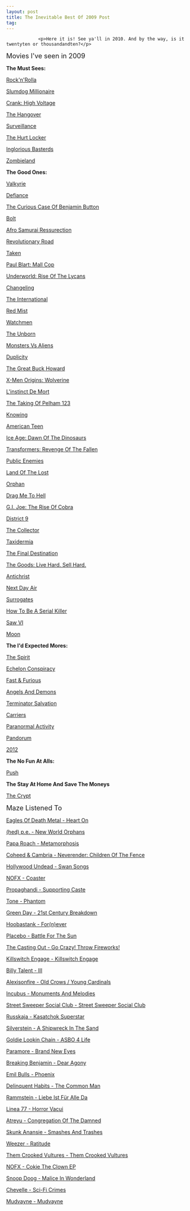 ```yaml
---
layout: post
title: The Inevitable Best Of 2009 Post
tag: 
---
```



                <p>Here it is! See ya'll in 2010. And by the way, is it twentyten or thousandandten?</p>
<p><font size="5"><span style="font-size: 18px;">Movies I've seen in 2009</span></font></p>
<p><b>The Must Sees:</b></p>
<p><a href="http://mazedlx.net/2009/01/17/maze-at-the-movies-rocknrolla/">Rock'n'Rolla</a></p>
<p><a href="http://mazedlx.net/2009/03/05/maze-at-the-movies-slumdog-millionaire/">Slumdog Millionaire</a></p>
<p><a href="http://mazedlx.net/2009/04/27/maze-at-the-movies-crank-high-voltage/">Crank: High Voltage</a></p>
<p><a href="http://mazedlx.net/2009/06/21/maze-at-the-movies-the-hangover/">The Hangover</a></p>
<p><a href="http://mazedlx.net/2009/07/02/maze-at-the-movies-surveillance/">Surveillance</a></p>
<p><a href="http://mazedlx.net/2009/07/05/maze-at-the-movies-the-hurt-locker/">The Hurt Locker</a></p>
<p><a href="http://mazedlx.net/2009/08/24/maze-at-the-movies-inglorious-basterds/">Inglorious Basterds</a></p>
<p><a href="http://mazedlx.net/2009/10/26/maze-at-the-movies-zombieland/">Zombieland</a></p>
<p><b>The Good Ones:</b></p>
<p><a href="http://mazedlx.net/2009/01/05/maze-at-the-movies-valkyrie/">Valkyrie</a></p>
<p><a href="http://mazedlx.net/2009/01/09/maze-at-the-movies-defiance/">Defiance</a></p>
<p><a href="http://mazedlx.net/2009/01/26/maze-at-the-movies-the-curious-case-of-benjamin-button/">The Curious Case Of Benjamin Button</a></p>
<p><a href="http://mazedlx.net/2009/01/28/maze-at-the-movies-bolt/">Bolt</a></p>
<p><a href="http://mazedlx.net/2009/02/02/maze-at-the-movies-afro-samurai-resurrection/">Afro Samurai Ressurection</a></p>
<p><a href="http://mazedlx.net/2009/02/08/maze-at-the-movies-revolutionary-road/">Revolutionary Road</a></p>
<p><a href="http://mazedlx.net/2009/02/10/maze-at-the-movies-taken/">Taken</a></p>
<p><a href="http://mazedlx.net/2009/02/12/maze-at-the-movies-paul-blart-mall-cop/">Paul Blart: Mall Cop</a></p>
<p><a href="http://mazedlx.net/2009/02/16/maze-at-the-movies-underworld-rise-of-the-lycans/">Underworld: Rise Of The Lycans</a></p>
<p><a href="http://mazedlx.net/2009/02/18/maze-at-the-movies-changeling/">Changeling</a></p>
<p><a href="http://mazedlx.net/2009/02/24/maze-at-the-movies-the-international/">The International</a></p>
<p><a href="http://mazedlx.net/2009/03/01/maze-at-the-movies-red-mist/">Red Mist</a></p>
<p><a href="http://mazedlx.net/2009/03/12/maze-at-the-movies-watchmen/">Watchmen</a></p>
<p><a href="http://mazedlx.net/2009/03/24/maze-at-the-movies-the-unborn/">The Unborn</a></p>
<p><a href="http://mazedlx.net/2009/04/12/maze-at-the-movies-monsters-vs-aliens/">Monsters Vs Aliens</a></p>
<p><a href="http://mazedlx.net/2009/04/17/maze-at-the-movies-duplicity/">Duplicity</a></p>
<p><a href="http://mazedlx.net/2009/04/21/maze-at-the-movies-the-great-buck-howard/">The Great Buck Howard</a></p>
<p><a href="http://mazedlx.net/2009/05/02/maze-at-the-movies-x-men-origins-wolverine/">X-Men Origins: Wolverine</a></p>
<p><a href="http://mazedlx.net/2009/06/12/maze-at-the-movies-linstinct-de-mort/">L'instinct De Mort</a></p>
<p><a href="http://mazedlx.net/2009/06/30/maze-at-the-movies-the-taking-of-pelham-123/">The Taking Of Pelham 123</a></p>
<p><a href="http://mazedlx.net/2009/07/02/maze-at-the-movies-knowing/">Knowing</a></p>
<p><a href="http://mazedlx.net/2009/07/03/maze-at-the-movies-american-teen/">American Teen</a></p>
<p><a href="http://mazedlx.net/2009/07/07/maze-at-the-movies-ice-age-dawn-of-the-dinosaurs/">Ice Age: Dawn Of The Dinosaurs</a></p>
<p><a href="http://mazedlx.net/2009/07/08/maze-at-the-movies-transformers-revenge-of-the-fallen/">Transformers: Revenge Of The Fallen</a></p>
<p><a href="http://mazedlx.net/2009/07/12/maze-at-the-movies-public-enemies/">Public Enemies</a></p>
<p><a href="http://mazedlx.net/2009/08/05/maze-at-the-movies-land-of-the-lost/">Land Of The Lost</a></p>
<p><a href="http://mazedlx.net/2009/08/09/maze-at-the-movies-orphan/">Orphan</a></p>
<p><a href="http://mazedlx.net/2009/08/11/maze-at-the-movies-drag-me-to-hell/">Drag Me To Hell</a></p>
<p><a href="http://mazedlx.net/2009/08/13/maze-at-the-movies-g-i-joe-the-rise-of-cobra/">G.I. Joe: The Rise Of Cobra</a></p>
<p><a href="http://mazedlx.net/2009/08/18/maze-at-the-movies-district-9/">District 9</a></p>
<p><a href="http://mazedlx.net/2009/08/20/maze-at-the-movies-the-collector/">The Collector</a></p>
<p><a href="http://mazedlx.net/2009/08/21/maze-at-the-movies-taxidermia/">Taxidermia</a></p>
<p><a href="http://mazedlx.net/2009/09/01/maze-at-the-movies-the-final-destination/">The Final Destination</a></p>
<p><a href="http://mazedlx.net/2009/09/03/maze-at-the-movies-the-goods-live-hard-sell-hard/">The Goods: Live Hard. Sell Hard.</a></p>
<p><a href="http://mazedlx.net/2009/09/14/maze-at-the-movies-antichrist/">Antichrist</a></p>
<p><a href="http://mazedlx.net/2009/09/28/maze-at-the-movies-next-day-air/">Next Day Air</a></p>
<p><a href="http://mazedlx.net/2009/10/14/maze-at-the-movies-surrogates/">Surrogates</a></p>
<p><a href="http://mazedlx.net/2009/10/21/maze-at-the-movies-how-to-be-a-serial-killer/">How To Be A Serial Killer</a></p>
<p><a href="http://mazedlx.net/2009/11/12/maze-at-the-movies-saw-vi/">Saw VI</a></p>
<p><a href="http://mazedlx.net/2009/11/20/maze-at-the-movies-moon/">Moon</a></p>
<p><b>The I'd Expected Mores:</b></p>
<p><a href="http://mazedlx.net/2009/01/07/maze-at-the-movies-the-spirit/">The Spirit</a></p>
<p><a href="http://mazedlx.net/2009/04/02/maze-at-the-movies-echelon-conspiracy/">Echelon Conspiracy</a></p>
<p><a href="http://mazedlx.net/2009/04/13/maze-at-the-movies-fast-furious/">Fast &amp; Furious</a></p>
<p><a href="http://mazedlx.net/2009/05/29/maze-at-the-movies-angels-and-demons/">Angels And Demons</a></p>
<p><a href="http://mazedlx.net/2009/06/11/maze-at-the-movies-terminator-salvation/">Terminator Salvation</a></p>
<p><a href="http://mazedlx.net/2009/11/09/maze-at-the-movies-carriers/">Carriers</a></p>
<p><a href="http://mazedlx.net/2009/11/11/maze-at-the-movies-paranormal-activity/">Paranormal Activity</a></p>
<p><a href="http://mazedlx.net/2009/11/11/maze-at-the-movies-pandorum/">Pandorum</a></p>
<p><a href="http://mazedlx.net/2009/11/23/maze-at-the-movies-2012/">2012</a></p>
<p><b>The No Fun At Alls:</b></p>
<p><a href="http://mazedlx.net/2009/02/21/maze-at-the-movies-push/">Push</a></p>
<p><b>The Stay At Home And Save The Moneys</b></p>
<p><a href="http://mazedlx.net/2009/08/23/maze-at-the-movies-the-crypt/">The Crypt</a></p>
<p><font size="5"><span style="font-size: 18px;">Maze Listened To</span></font></p>
<p><a href="http://mazedlx.net/2009/01/12/maze-listens-to-31/">Eagles Of Death Metal - Heart On</a></p>
<p><a href="http://mazedlx.net/2009/01/17/maze-listens-to-32/">(hed) p.e. - New World Orphans</a></p>
<p><a href="http://mazedlx.net/2009/03/17/maze-listens-to-33/">Papa Roach - Metamorphosis</a></p>
<p><a href="http://mazedlx.net/2009/03/26/maze-listens-to-34/">Coheed &amp; Cambria - Neverender: Children Of The Fence</a></p>
<p><a href="http://mazedlx.net/2009/04/15/maze-listens-to-35/">Hollywood Undead - Swan Songs</a></p>
<p><a href="http://mazedlx.net/2009/04/20/maze-listens-to-36/">NOFX - Coaster</a></p>
<p><a href="http://mazedlx.net/2009/04/25/maze-listens-to-37/">Propaghandi - Supporting Caste</a></p>
<p><a href="http://mazedlx.net/2009/05/06/maze-listens-to-38/">Tone - Phantom</a></p>
<p><a href="http://mazedlx.net/2009/05/12/maze-listens-to-39/">Green Day - 21st Century Breakdown</a></p>
<p><a href="http://mazedlx.net/2009/05/23/maze-listens-to-40/">Hoobastank - For(n)ever</a></p>
<p><a href="http://mazedlx.net/2009/06/03/maze-listens-to-41/">Placebo - Battle For The Sun</a></p>
<p><a href="http://mazedlx.net/2009/06/21/maze-listens-to-42/">The Casting Out - Go Crazy! Throw Fireworks!</a></p>
<p><a href="http://mazedlx.net/2009/06/22/maze-listens-to-43/">Killswitch Engage - Killswitch Engage</a></p>
<p><a href="http://mazedlx.net/2009/07/06/maze-listens-to-44/">Billy Talent - III</a></p>
<p><a href="http://mazedlx.net/2009/08/01/maze-listens-to-45/">Alexisonfire - Old Crows / Young Cardinals</a></p>
<p><a href="http://mazedlx.net/2009/08/01/maze-listens-to-46/">Incubus - Monuments And Melodies</a></p>
<p><a href="http://mazedlx.net/2009/08/01/maze-listens-to-47/">Street Sweeper Social Club - Street Sweeper Social Club</a><br /></p>
<p><a href="http://mazedlx.net/2009/08/18/maze-listens-to-48/">Russkaja - Kasatchok Superstar</a></p>
<p><a href="http://mazedlx.net/2009/09/13/maze-listens-to-49/">Silverstein - A Shipwreck In The Sand</a></p>
<p><a href="http://mazedlx.net/2009/09/13/maze-listens-to-50/">Goldie Lookin Chain - ASBO 4 Life</a></p>
<p><a href="http://mazedlx.net/2009/09/22/maze-listens-to-51/">Paramore - Brand New Eyes</a></p>
<p><a href="http://mazedlx.net/2009/09/27/maze-listens-to-52/">Breaking Benjamin - Dear Agony</a></p>
<p><a href="http://mazedlx.net/2009/09/27/maze-listens-to-53/">Emil Bulls - Phoenix</a></p>
<p><a href="http://mazedlx.net/2009/10/11/maze-listens-to-54/">Delinquent Habits - The Common Man</a></p>
<p><a href="http://mazedlx.net/2009/10/14/maze-listens-to-55/">Rammstein - Liebe Ist Für Alle Da</a></p>
<p><a href="http://mazedlx.net/2009/10/20/maze-listens-to-56/">Linea 77 - Horror Vacui</a></p>
<p><a href="http://mazedlx.net/2009/10/27/maze-listens-to-57-2/">Atreyu - Congregation Of The Damned</a></p>
<p><a href="http://mazedlx.net/2009/11/03/maze-listens-to-58/">Skunk Anansie - Smashes And Trashes</a></p>
<p><a href="http://mazedlx.net/2009/11/03/maze-listens-to-59/">Weezer - Ratitude</a></p>
<p><a href="http://mazedlx.net/2009/11/13/maze-listens-to-60/">Them Crooked Vultures - Them Crooked Vultures</a></p>
<p><a href="http://mazedlx.net/2009/11/26/maze-listens-to-61/">NOFX - Cokie The Clown EP</a></p>
<p><a href="http://mazedlx.net/2009/12/10/maze-listens-to-62/">Snoop Doog - Malice In Wonderland</a></p>
<p><a href="http://mazedlx.net/2009/12/14/maze-listens-to-63/">Chevelle - Sci-Fi Crimes</a></p>
<p><a href="http://mazedlx.net/2009/12/14/maze-listens-to-64/">Mudvayne - Mudvayne</a></p>
            
